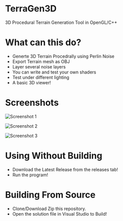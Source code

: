 # TerraGen3D
3D Procedural Terrain Generation Tool in OpenGL/C++

# What can this do?

* Generte 3D Terrain Procedrally using Perlin Noise
* Export Terrain mesh as OBJ
* Layer several noise layers
* You can write and test your own shaders
* Test under different lighting
* A basic 3D viewer!

# Screenshots

![Screenshot 1](https://raw.githubusercontent.com/Jaysmito101/TerraGen3D/master/Screenshots/Screenshot%20(3).png)

![Screenshot 2](https://raw.githubusercontent.com/Jaysmito101/TerraGen3D/master/Screenshots/Screenshot%20(1).png)

![Screenshot 3](https://raw.githubusercontent.com/Jaysmito101/TerraGen3D/master/Screenshots/Screenshot%20(2).png)

# Using Without Building

* Download the Latest Release from the releases tab!
* Run the program!

# Building From Source

* Clone/Download Zip this repository.
* Open the solution file in Visual Studio to Build!
